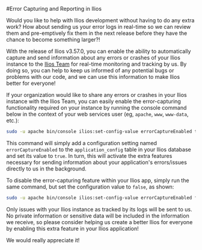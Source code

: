 #Error Capturing and Reporting in Ilios

Would you like to help with Ilios development without having to do any extra work?  How about sending us your error logs in real-time so we can review them and pre-emptively fix them in the next release before they have the chance to become something larger?!

With the release of Ilios v3.57.0, you can enable the ability to automatically capture and send information about any errors or crashes of your Ilios instance to the [Ilios Team](https://www.iliosproject.org) for real-time monitoring and tracking by us.  By doing so, you can help to keep us informed of any potential bugs or problems with our code, and we can use this information to make Ilios better for everyone!

If your organization would like to share any errors or crashes in your Ilios instance with the Ilios Team, you can easily enable the error-capturing functionality required on your instance by running the console command below in the context of your web services user (eg, `apache`, `www`, `www-data`, etc.):

```bash
sudo -u apache bin/console ilios:set-config-value errorCaptureEnabled true
```

This command will simply add a configuration setting named `errorCaptureEnabled` to the `application_config` table in your Ilios database and set its value to `true`.  In turn, this will activate the extra features necessary for sending information about your application's errors/issues directly to us in the background.


To disable the error-capturing feature within your Ilios app, simply run the same command, but set the configuration value to `false`, as shown:

 ```bash
 sudo -u apache bin/console ilios:set-config-value errorCaptureEnabled false
 ```
 
Only issues with your Ilios instance as tracked by its logs will be sent to us. No private information or sensitive data will be included in the information we receive, so please consider helping us create a better Ilios for everyone by enabling this extra feature in your Ilios application!

We would really appreciate it!


